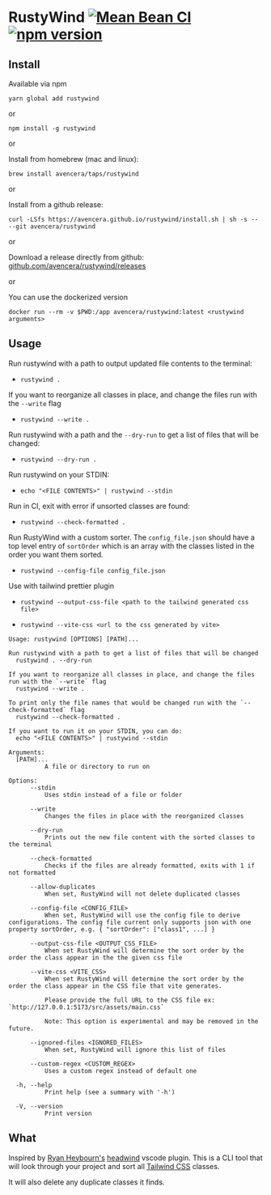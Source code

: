 # RustyWind [![Mean Bean CI](https://github.com/avencera/rustywind/workflows/Mean%20Bean%20CI/badge.svg)](https://github.com/avencera/rustywind/actions?query=workflow%3A%22Mean+Bean+CI%22) [![npm version](https://badge.fury.io/js/rustywind.svg)](https://badge.fury.io/js/rustywind)

## Install

Available via npm

`yarn global add rustywind`

or

`npm install -g rustywind`

or

Install from homebrew (mac and linux):

`brew install avencera/taps/rustywind`

or

Install from a github release:

`curl -LSfs https://avencera.github.io/rustywind/install.sh | sh -s -- --git avencera/rustywind`

or

Download a release directly from github: [github.com/avencera/rustywind/releases](https://github.com/avencera/rustywind/releases)

or

You can use the dockerized version

`docker run --rm -v $PWD:/app avencera/rustywind:latest <rustywind arguments>`

## Usage

Run rustywind with a path to output updated file contents to the terminal:

- `rustywind .`

If you want to reorganize all classes in place, and change the files run with the `--write` flag

- `rustywind --write .`

Run rustywind with a path and the `--dry-run` to get a list of files that will be changed:

- `rustywind --dry-run .`

Run rustywind on your STDIN:

- `echo "<FILE CONTENTS>" | rustywind --stdin`

Run in CI, exit with error if unsorted classes are found:

- `rustywind --check-formatted .`

Run RustyWind with a custom sorter. The `config_file.json` should have a top level entry of `sortOrder`
which is an array with the classes listed in the order you want them sorted.

- `rustywind --config-file config_file.json`

Use with tailwind prettier plugin

- `rustywind --output-css-file <path to the tailwind generated css file>`

- `rustywind --vite-css <url to the css generated by vite>`

```shell
Usage: rustywind [OPTIONS] [PATH]...

Run rustywind with a path to get a list of files that will be changed
  rustywind . --dry-run

If you want to reorganize all classes in place, and change the files run with the `--write` flag
  rustywind --write .

To print only the file names that would be changed run with the `--check-formatted` flag
  rustywind --check-formatted .

If you want to run it on your STDIN, you can do:
  echo "<FILE CONTENTS>" | rustywind --stdin

Arguments:
  [PATH]...
          A file or directory to run on

Options:
      --stdin
          Uses stdin instead of a file or folder

      --write
          Changes the files in place with the reorganized classes

      --dry-run
          Prints out the new file content with the sorted classes to the terminal

      --check-formatted
          Checks if the files are already formatted, exits with 1 if not formatted

      --allow-duplicates
          When set, RustyWind will not delete duplicated classes

      --config-file <CONFIG_FILE>
          When set, RustyWind will use the config file to derive configurations. The config file current only supports json with one property sortOrder, e.g. { "sortOrder": ["class1", ...] }

      --output-css-file <OUTPUT_CSS_FILE>
          When set RustyWind will determine the sort order by the order the class appear in the the given css file

      --vite-css <VITE_CSS>
          When set RustyWind will determine the sort order by the order the class appear in the CSS file that vite generates.

          Please provide the full URL to the CSS file ex: `http://127.0.0.1:5173/src/assets/main.css`

          Note: This option is experimental and may be removed in the future.

      --ignored-files <IGNORED_FILES>
          When set, RustyWind will ignore this list of files

      --custom-regex <CUSTOM_REGEX>
          Uses a custom regex instead of default one

  -h, --help
          Print help (see a summary with '-h')

  -V, --version
          Print version
```

## What

Inspired by [Ryan Heybourn's](https://github.com/heybourn) [headwind](https://github.com/heybourn/headwind)
vscode plugin. This is a CLI tool that will look through your project and sort all [Tailwind CSS](https://tailwindcss.com) classes.

It will also delete any duplicate classes it finds.
